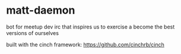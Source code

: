 matt-daemon
===========

bot for meetup dev irc that inspires us to exercise a become the best versions of ourselves

built with the cinch framework: https://github.com/cinchrb/cinch
